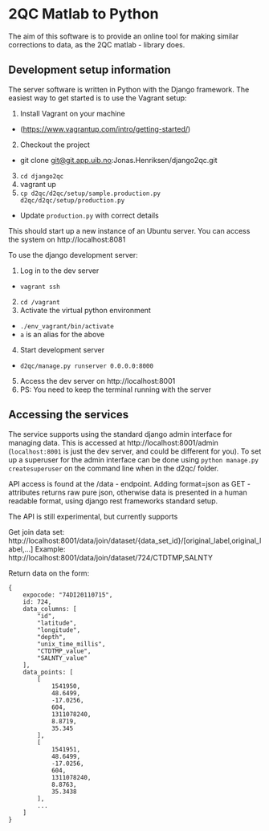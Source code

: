 

2QC Matlab to Python
====================

The aim of this software is to provide an online tool for making similar
corrections to data, as the 2QC matlab - library does.

Development setup information
-----------------------------

The server software is written in Python with the Django framework. The easiest
way to get started is to use the Vagrant setup:

1. Install Vagrant on your machine
  * (https://www.vagrantup.com/intro/getting-started/)
2. Checkout the project
  * git clone git@git.app.uib.no:Jonas.Henriksen/django2qc.git
3. `cd django2qc`
4. vagrant up
5. `cp d2qc/d2qc/setup/sample.production.py d2qc/d2qc/setup/production.py`
  * Update `production.py` with correct details

This should start up a new instance of an Ubuntu server. You can access the
system on http://localhost:8081

To use the django development server:

1. Log in to the dev server
  * `vagrant ssh`
2. `cd /vagrant`
3. Activate the virtual python environment
  * `./env_vagrant/bin/activate`
  * `a` is an alias for the above
4. Start development server
  * `d2qc/manage.py runserver 0.0.0.0:8000`
5. Access the dev server on http://localhost:8001
6. PS: You need to keep the terminal running with the server


Accessing the services
----------------------

The service supports using the standard django admin interface for managing
data. This is accessed at http://localhost:8001/admin (`localhost:8001` is just the
dev server, and could be different for you). To set up a superuser
for the admin interface can be done using `python manage.py createsuperuser`
on the command line when in the d2qc/ folder.

API access is found at the /data - endpoint. Adding format=json as
GET - attributes returns raw pure json, otherwise data is presented in a
human readable format, using django rest frameworks standard setup.

The API is still experimental, but currently supports

Get join data set:
    http://localhost:8001/data/join/dataset/{data_set_id}/[original_label,original_label,...]
    Example: http://localhost:8001/data/join/dataset/724/CTDTMP,SALNTY

Return data on the form:

    {
        expocode: "74DI20110715",
        id: 724,
        data_columns: [
            "id",
            "latitude",
            "longitude",
            "depth",
            "unix_time_millis",
            "CTDTMP_value",
            "SALNTY_value"
        ],
        data_points: [
            [
                1541950,
                48.6499,
                -17.0256,
                604,
                1311078240,
                8.8719,
                35.345
            ],
            [
                1541951,
                48.6499,
                -17.0256,
                604,
                1311078240,
                8.8763,
                35.3438
            ],
            ...
        ]
    }
